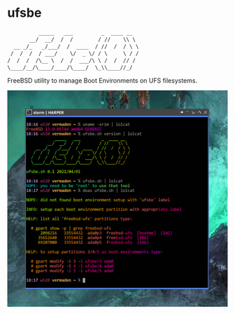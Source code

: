 ufsbe
=====

              _____   ___         _  ____ __   
           __/  __/  /  /        / //    \\ \  
      __ _/_   _/___/  /  ____  / //  /  / \ \ 
     /  /  /  / ___/    \/  _ \/ / \     \ / / 
    /  /  /  /\__ \  /  /  ___/\ \ /  /  // /  
    \____/__/\____/____/\____/  \_\\____//_/   

FreeBSD utility to manage Boot Environments on UFS filesystems.

![ufsbe(8) Screenshot](https://github.com/vermaden/ufsbe/raw/master/screenshot.png)


